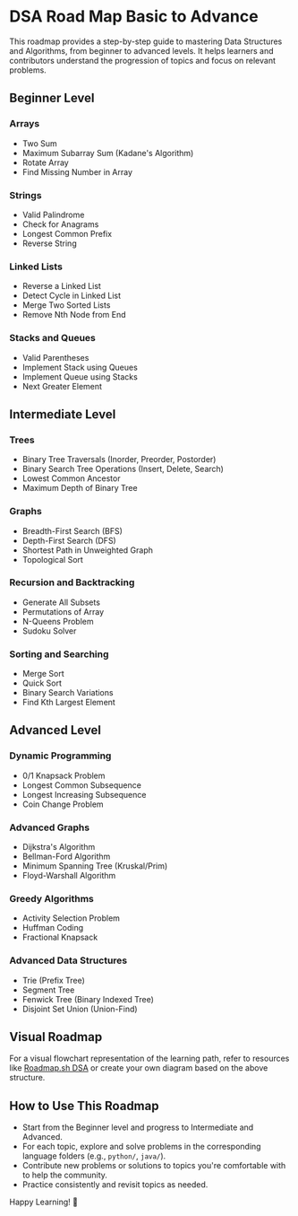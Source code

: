 # DSA Road Map Basic to Advance

This roadmap provides a step-by-step guide to mastering Data Structures and Algorithms, from beginner to advanced levels. It helps learners and contributors understand the progression of topics and focus on relevant problems.

## Beginner Level

### Arrays
- Two Sum
- Maximum Subarray Sum (Kadane's Algorithm)
- Rotate Array
- Find Missing Number in Array

### Strings
- Valid Palindrome
- Check for Anagrams
- Longest Common Prefix
- Reverse String

### Linked Lists
- Reverse a Linked List
- Detect Cycle in Linked List
- Merge Two Sorted Lists
- Remove Nth Node from End

### Stacks and Queues
- Valid Parentheses
- Implement Stack using Queues
- Implement Queue using Stacks
- Next Greater Element

## Intermediate Level

### Trees
- Binary Tree Traversals (Inorder, Preorder, Postorder)
- Binary Search Tree Operations (Insert, Delete, Search)
- Lowest Common Ancestor
- Maximum Depth of Binary Tree

### Graphs
- Breadth-First Search (BFS)
- Depth-First Search (DFS)
- Shortest Path in Unweighted Graph
- Topological Sort

### Recursion and Backtracking
- Generate All Subsets
- Permutations of Array
- N-Queens Problem
- Sudoku Solver

### Sorting and Searching
- Merge Sort
- Quick Sort
- Binary Search Variations
- Find Kth Largest Element

## Advanced Level

### Dynamic Programming
- 0/1 Knapsack Problem
- Longest Common Subsequence
- Longest Increasing Subsequence
- Coin Change Problem

### Advanced Graphs
- Dijkstra's Algorithm
- Bellman-Ford Algorithm
- Minimum Spanning Tree (Kruskal/Prim)
- Floyd-Warshall Algorithm

### Greedy Algorithms
- Activity Selection Problem
- Huffman Coding
- Fractional Knapsack

### Advanced Data Structures
- Trie (Prefix Tree)
- Segment Tree
- Fenwick Tree (Binary Indexed Tree)
- Disjoint Set Union (Union-Find)

## Visual Roadmap

For a visual flowchart representation of the learning path, refer to resources like [Roadmap.sh DSA](https://roadmap.sh/computer-science) or create your own diagram based on the above structure.

## How to Use This Roadmap

- Start from the Beginner level and progress to Intermediate and Advanced.
- For each topic, explore and solve problems in the corresponding language folders (e.g., `python/`, `java/`).
- Contribute new problems or solutions to topics you're comfortable with to help the community.
- Practice consistently and revisit topics as needed.

Happy Learning! 🚀
